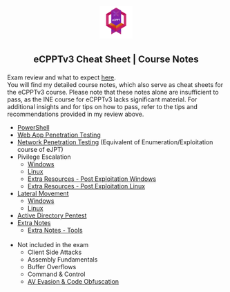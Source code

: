 <h1 align="center">
  <img src="https://github.com/Dragkob/eCPPT/blob/main/eCPPT.png" alt="eCPPT Logo" style="width: 15%;"/>
</h1>

## <p align="center">eCPPTv3 Cheat Sheet | Course Notes</p>
Exam review and what to expect <a href="https://www.dragkob.com/articles/ecppt-review" target="_blank">here</a>.
<br />
You will find my detailed course notes, which also serve as cheat sheets for the eCPPTv3 course. Please note that these notes alone are insufficient to pass, as the INE course for eCPPTv3 lacks significant material. For additional insights and for tips on how to pass, refer to the tips and recommendations provided in my review above.
<br />
<ul>
  <li><a href="https://github.com/Dragkob/eCPPT/blob/main/PDFs%20(Section%20Split)/Dragkob_eCPPT_PowerShell.pdf" target="_blank">PowerShell</a></li>
  <li><a href="https://github.com/Dragkob/eCPPT/blob/main/PDFs%20(Section%20Split)/Dragkob_eCPPT_WebAppPentest.pdf" target="_blank">Web App Penetration Testing</li>
  <li><a href="https://github.com/Dragkob/eJPT" target="_blank">Network Penetration Testing</a> (Equivalent of Enumeration/Exploitation course of eJPT)</li>
   <li>Pivilege Escalation
  <ul>
    <li><a href="https://github.com/Dragkob/eCPPT/blob/main/PDFs%20(Section%20Split)/Dragkob_eCPPT_Privesc_Windows.pdf" target="_blank">Windows</li>
    <li><a href="https://github.com/Dragkob/eCPPT/blob/main/PDFs%20(Section%20Split)/Dragkob_eCPPT_Privesc_Linux.pdf" target="_blank">Linux</li>
    <li><a href="https://github.com/Dragkob/eJPT/blob/main/PDFs%20(Section%20Split)/Dragkob_eJPT_WindowsPostExploitation.pdf" target="_blank">Extra Resources - Post Exploitation Windows</li>
    <li><a href="https://github.com/Dragkob/eJPT/blob/main/PDFs%20(Section%20Split)/Dragkob_eJPT_LinuxExploitation.pdf" target="_blank">Extra Resources - Post Exploitation Linux</li>
  </ul>
  </li>
  <li>Lateral Movement
  <ul>
    <li><a href="https://github.com/Dragkob/eCPPT/blob/main/PDFs%20(Section%20Split)/Dragkob_eCPPT_LatMovement_Pivoting_Windows.pdf" target="_blank">Windows</li>
    <li><a href="https://github.com/Dragkob/eCPPT/blob/main/PDFs%20(Section%20Split)/Dragkob_eCPPT_LatMovement_Pivoting_Linux.pdf" target="_blank">Linux</li>
  </ul>
  </li>
  <li><a href="https://github.com/Dragkob/eCPPT/blob/main/PDFs%20(Section%20Split)/Dragkob_eCPPT_ADPentest.pdf" target="_blank">Active Directory Pentest</li>
    <li>Extra Notes
  <ul>
    <li><a href="https://github.com/Dragkob/eJPT/blob/main/PDFs%20(Section%20Split)/Dragkob_eJPT_ExtraNotesTools.pdf" target="_blank">Extra Notes - Tools</a></li>
  </ul>
  </li>
    <br />
    <li>Not included in the exam
  <ul>
    <li>Client Side Attacks</li>
    <li>Assembly Fundamentals</li>
    <li>Buffer Overflows</li>
    <li>Command & Control</li>
    <li><a href="https://github.com/Dragkob/eCPPT/blob/main/PDFs%20(Section%20Split)/Dragkob_eCPPT_AVEvasion_CodeObfuscation.pdf" target="_blank">AV Evasion & Code Obfuscation</li>
  </ul>
  </li>
</ul>
